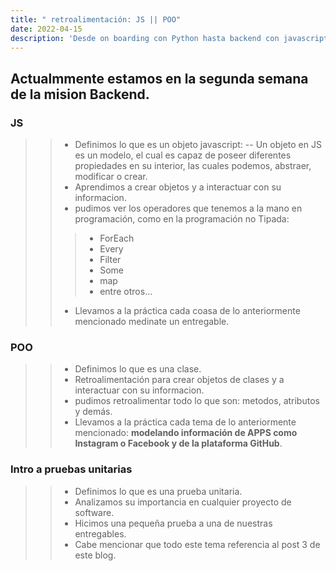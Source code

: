 ```yaml
---
title: " retroalimentación: JS || POO"
date: 2022-04-15
description: 'Desde on boarding con Python hasta backend con javascript (NodeJS)'
---
```



## Actualmmente estamos en la segunda semana de la mision Backend.


###  JS
>> - Definimos lo que es un objeto javascript:
>> -- Un objeto en JS es un modelo, el cual es capaz de poseer diferentes propiedades en su interior, las cuales podemos, abstraer, modificar o crear.
>> - Aprendimos a crear objetos y a interactuar con su informacion.
>> - pudimos ver los operadores que tenemos a la mano en programación, como en la programación no Tipada:
>>>    * ForEach
>>>    * Every
>>>    * Filter
>>>    * Some
>>>    * map
>>>    * entre otros...
>> - Llevamos a la práctica cada coasa de lo anteriormente mencionado medinate un entregable.


### POO
>> - Definimos lo que es una clase.
>> - Retroalimentación para crear objetos de clases y a interactuar con su informacion.
>> - pudimos retroalimentar todo lo que son: metodos, atributos y demás.
>> - Llevamos a la práctica cada tema de lo anteriormente mencionado: 
>> **modelando información de APPS como Instagram o Facebook y de la plataforma GitHub**.


### Intro a pruebas unitarias
>> - Definimos lo que es una prueba unitaria.
>> - Analizamos su importancia en cualquier proyecto de software.
>> - Hicimos una pequeña prueba a una de nuestras entregables.
>> - Cabe mencionar que todo este tema referencia al post 3 de este blog.
